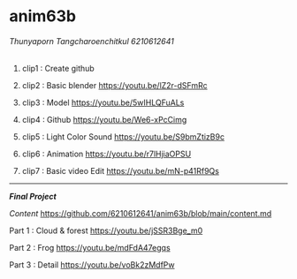 # anim63b

###### Thunyaporn Tangcharoenchitkul 6210612641

1. clip1 : Create github

2. clip2 : Basic blender
<https://youtu.be/lZ2r-dSFmRc>

3. clip3 : Model
<https://youtu.be/5wIHLQFuALs>

4. clip4 : Github
<https://youtu.be/We6-xPcCimg>

5. clip5 : Light Color Sound
<https://youtu.be/S9bmZtizB9c>

6. clip6 : Animation
<https://youtu.be/r7lHjiaOPSU>

7. clip7 : Basic video Edit
<https://youtu.be/mN-p41Rf9Qs>

-------------------------------------------------

***Final Project***

*Content*
<https://github.com/6210612641/anim63b/blob/main/content.md>

Part 1 : Cloud & forest 
<https://youtu.be/jSSR3Bge_m0>

Part 2 : Frog 
<https://youtu.be/mdFdA47egqs>

Part 3 : Detail
<https://youtu.be/voBk2zMdfPw>